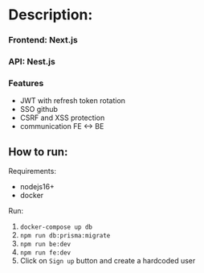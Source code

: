 # Description:
### Frontend: Next.js
### API: Nest.js

### Features
- JWT with refresh token rotation
- SSO github
- CSRF and XSS protection
- communication FE <-> BE

## How to run:

Requirements:
- nodejs16+
- docker

Run:
1. `docker-compose up db`
2. `npm run db:prisma:migrate`
3. `npm run be:dev`
4. `npm run fe:dev`
5. Click on `Sign up` button and create a hardcoded user

